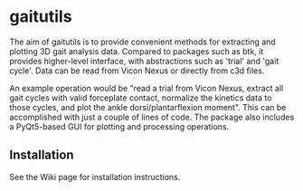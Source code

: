 # gaitutils

The aim of gaitutils is to provide convenient methods for extracting and plotting 3D gait analysis data. Compared to packages such as btk, it provides higher-level interface, with abstractions such as 'trial' and 'gait cycle'. Data can be read from Vicon Nexus or directly from c3d files.

An example operation would be "read a trial from Vicon Nexus, extract all gait cycles with valid forceplate contact, normalize the kinetics data to those cycles, and plot the ankle dorsi/plantarflexion moment". This can be accomplished with just a couple of lines of code. The package also includes a PyQt5-based GUI for plotting and processing operations.

## Installation
See the Wiki page for installation instructions.

